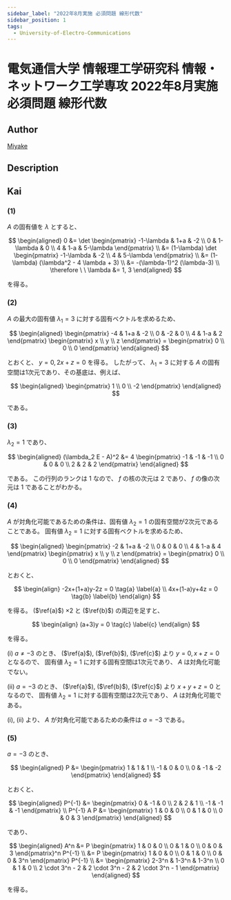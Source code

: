 ```yaml
---
sidebar_label: "2022年8月実施 必須問題 線形代数"
sidebar_position: 1
tags:
  - University-of-Electro-Communications 
---
```

# 電気通信大学 情報理工学研究科 情報・ネットワーク工学専攻 2022年8月実施 必須問題 線形代数

## **Author**
[Miyake](https://miyake.github.io/exams/index.html)

## **Description**

## **Kai**
### (1)
$A$ の固有値を $\lambda$ とすると、

$$
  \begin{aligned}
  0
  &= \det \begin{pmatrix}
  -1-\lambda & 1+a & -2 \\ 0 & 1-\lambda & 0 \\ 4 & 1-a & 5-\lambda \end{pmatrix}
  \\
  &= (1-\lambda) \det \begin{pmatrix} -1-\lambda & -2 \\ 4 & 5-\lambda \end{pmatrix}
  \\
  &= (1-\lambda) (\lambda^2 - 4 \lambda + 3)
  \\
  &= -(\lambda-1)^2 (\lambda-3)
  \\
  \therefore \ \ 
  \lambda &= 1, 3
  \end{aligned}
$$

を得る。

### (2)
$A$ の最大の固有値 $\lambda_1 = 3$ に対する固有ベクトルを求めるため、

$$
  \begin{aligned}
  \begin{pmatrix} -4 & 1+a & -2 \\ 0 & -2 & 0 \\ 4 & 1-a & 2 \end{pmatrix}
  \begin{pmatrix} x \\ y \\ z \end{pmatrix}
  = \begin{pmatrix} 0 \\ 0 \\ 0 \end{pmatrix}
  \end{aligned}
$$

とおくと、 $y=0, 2x+z=0$ を得る。
したがって、 $\lambda_1=3$ に対する $A$ の固有空間は1次元であり、その基底は、例えば、

$$
  \begin{aligned}
  \begin{pmatrix} 1 \\ 0 \\ -2 \end{pmatrix}
  \end{aligned}
$$

である。

### (3)
$\lambda_2 = 1$ であり、

$$
  \begin{aligned}
  (\lambda_2 E - A)^2
  &= 4 \begin{pmatrix} -1 & -1 & -1 \\ 0 & 0 & 0 \\ 2 & 2 & 2 \end{pmatrix}
  \end{aligned}
$$

である。
この行列のランクは $1$ なので、
$f$ の核の次元は $2$ であり、 $f$ の像の次元は $1$ であることがわかる。

### (4)
$A$ が対角化可能であるための条件は、固有値 $\lambda_2=1$ の固有空間が2次元であることである。
固有値 $\lambda_2 = 1$ に対する固有ベクトルを求めるため、

$$
  \begin{aligned}
  \begin{pmatrix} -2 & 1+a & -2 \\ 0 & 0 & 0 \\ 4 & 1-a & 4 \end{pmatrix}
  \begin{pmatrix} x \\ y \\ z \end{pmatrix}
  = \begin{pmatrix} 0 \\ 0 \\ 0 \end{pmatrix}
  \end{aligned}
$$

とおくと、

$$
  \begin{align}
  -2x+(1+a)y-2z = 0 \tag{a} \label{a}
  \\
  4x+(1-a)y+4z = 0 \tag{b} \label{b}
  \end{align}
$$

を得る。
($\ref{a}$) $\times 2$ と ($\ref{b}$) の両辺を足すと、

$$
  \begin{align}
  (a+3)y = 0 \tag{c} \label{c}
  \end{align}
$$

を得る。

(i) $a \ne -3$ のとき、 ($\ref{a}$), ($\ref{b}$), ($\ref{c}$) より $y=0, x+z=0$ となるので、
固有値 $\lambda_2=1$ に対する固有空間は1次元であり、 $A$ は対角化可能でない。

(ii) $a = -3$ のとき、 ($\ref{a}$), ($\ref{b}$), ($\ref{c}$) より $x+y+z=0$ となるので、
固有値 $\lambda_2=1$ に対する固有空間は2次元であり、 $A$ は対角化可能である。

(i), (ii) より、 $A$ が対角化可能であるための条件は $a=-3$ である。

### (5)
$a=-3$ のとき、

$$
  \begin{aligned}
  P &= \begin{pmatrix} 1 & 1 & 1 \\ -1 & 0 & 0 \\ 0 & -1 & -2 \end{pmatrix}
  \end{aligned}
$$

とおくと、

$$
  \begin{aligned}
  P^{-1} &= \begin{pmatrix} 0 & -1 & 0 \\ 2 & 2 & 1 \\ -1 & -1 & -1 \end{pmatrix}
  \\
  P^{-1} A P &= \begin{pmatrix} 1 & 0 & 0 \\ 0 & 1 & 0 \\ 0 & 0 & 3 \end{pmatrix}
  \end{aligned}
$$

であり、

$$
  \begin{aligned}
  A^n
  &= P \begin{pmatrix} 1 & 0 & 0 \\ 0 & 1 & 0 \\ 0 & 0 & 3 \end{pmatrix}^n P^{-1}
  \\
  &= P \begin{pmatrix} 1 & 0 & 0 \\ 0 & 1 & 0 \\ 0 & 0 & 3^n \end{pmatrix} P^{-1}
  \\
  &= \begin{pmatrix} 2-3^n & 1-3^n & 1-3^n \\ 0 & 1 & 0 \\
  2 \cdot 3^n - 2 & 2 \cdot 3^n - 2 & 2 \cdot 3^n - 1 \end{pmatrix}
  \end{aligned}
$$

を得る。
